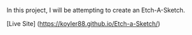 In this project, I will be attempting to create an Etch-A-Sketch.

[Live Site] (https://koyler88.github.io/Etch-a-Sketch/)
